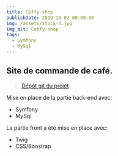 ```yaml
---
title: Coffy-shop
publishDate: 2019-10-02 00:00:00
img: /assets/stock-4.jpg
img_alt: Coffy-shop
tags:
  - Symfony
  - MySql
---
```


## Site de commande de café.

> <a href="https://github.com/Youssefh71/coffy-shop">Dépôt git du projet</a>

Mise en place de la partie back-end avec:
   + Symfony
   + MySql
  

La partie front a été mise en place avec:
   + Twig
   + CSS/Boostrap